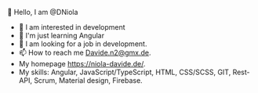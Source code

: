 👋 Hello, I am @DNiola
- 👀 I am interested in development 
- 🌱 I'm just learning Angular
- 💞️ I am looking for a job in development. 
- 📫 How to reach me Davide.n2@gmx.de.
- My homepage https://niola-davide.de/.
- My skills: Angular, JavaScript/TypeScript, HTML, CSS/SCSS, GIT, Rest-API, Scrum, Material design, Firebase.
<!---
DNiola/DNiola is a ✨ special ✨ repository because its `README.md` (this file) appears on your GitHub profile.
You can click the Preview link to take a look at your changes.
--->
